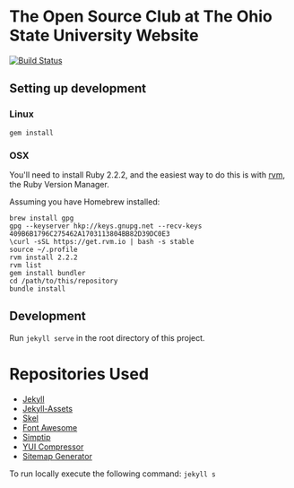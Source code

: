 # The Open Source Club at The Ohio State University Website

[![Build Status](https://travis-ci.org/CWDG/open-source-club-website.svg?branch=master)](https://travis-ci.org/CWDG/open-source-club-website)

## Setting up development

### Linux

    gem install

### OSX

You'll need to install Ruby 2.2.2, and the easiest way to do this is with [rvm](https://rvm.io/), the Ruby Version Manager.

Assuming you have Homebrew installed:

    brew install gpg
    gpg --keyserver hkp://keys.gnupg.net --recv-keys 409B6B1796C275462A1703113804BB82D39DC0E3
    \curl -sSL https://get.rvm.io | bash -s stable
    source ~/.profile
    rvm install 2.2.2
    rvm list
    gem install bundler
    cd /path/to/this/repository
    bundle install

## Development

Run `jekyll serve` in the root directory of this project.

# Repositories Used
- [Jekyll](https://github.com/jekyll/jekyll "Jekyll")
- [Jekyll-Assets](https://github.com/ixti/jekyll-assets "Jekyll-Assets")
- [Skel](https://github.com/n33/skel "Skel")
- [Font Awesome](https://github.com/FortAwesome/Font-Awesome "Font Awesome")
- [Simptip](https://github.com/arashmanteghi/simptip "Simptip")
- [YUI Compressor](https://github.com/sstephenson/ruby-yui-compressor "YUI Compressor")
- [Sitemap Generator](https://github.com/kinnetica/jekyll-plugins "Sitemap Generator")

To run locally execute the following command: `jekyll s`
